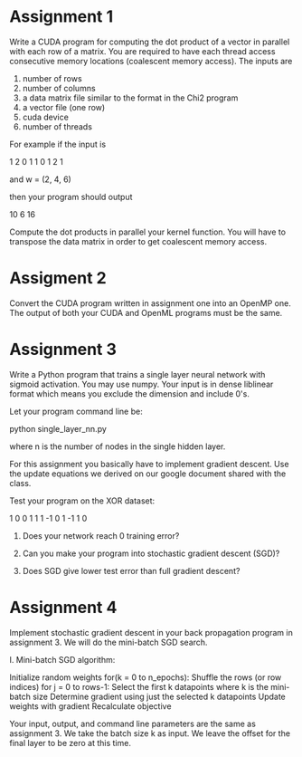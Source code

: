 # Assignment 1
Write a CUDA program for computing the dot product of a vector in parallel with 
each row of a matrix. You are required to have each thread access consecutive
memory locations (coalescent memory access). The inputs are 

1. number of rows
2. number of columns
3. a data matrix file similar to the format in the Chi2 program 
4. a vector file (one row)
5. cuda device
6. number of threads

For example if the input is

1 2 0
1 1 0
1 2 1

and w = (2, 4, 6)

then your program should output

10
6
16

Compute the dot products in parallel your kernel function. You will have to
transpose the data matrix in order to get coalescent memory access. 

# Assigment 2
Convert the CUDA program written in assignment one into an
OpenMP one. The output of both your CUDA and OpenML programs must be the same. 

# Assignment 3
Write a Python program that trains a single layer neural network
with sigmoid activation. You may use numpy. Your input is in dense 
liblinear format which means you exclude the dimension and include 0's. 

Let your program command line be:

python single_layer_nn.py <train> <test> <n>

where n is the number of nodes in the single hidden layer.

For this assignment you basically have to implement gradient
descent. Use the update equations we derived on our google document
shared with the class.

Test your program on the XOR dataset:

1 0 0
1 1 1
-1 0 1
-1 1 0

1. Does your network reach 0 training error? 

2. Can you make your program into stochastic gradient descent (SGD)?

3. Does SGD give lower test error than full gradient descent?


# Assignment 4

Implement stochastic gradient descent in your back propagation program
in assignment 3. We will do the mini-batch SGD search. 

I. Mini-batch SGD algorithm:

Initialize random weights
for(k = 0 to n_epochs):
	Shuffle the rows (or row indices)
	for j = 0 to rows-1:
		Select the first k datapoints where k is the mini-batch size
		Determine gradient using just the selected k datapoints
		Update weights with gradient
	Recalculate objective

Your input, output, and command line parameters are the same as assignment 3.
We take the batch size k as input. We leave the offset for the final layer 
to be zero at this time.
